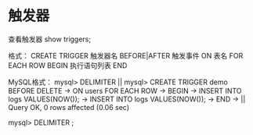 # 触发器
查看触发器
show triggers;

格式：
CREATE TRIGGER 触发器名 BEFORE|AFTER 触发事件
ON 表名 FOR EACH ROW
BEGIN
执行语句列表
END

MySQL格式：
mysql> DELIMITER ||
mysql> CREATE TRIGGER demo BEFORE DELETE
    -> ON users FOR EACH ROW
    -> BEGIN
    -> INSERT INTO logs VALUES(NOW());
    -> INSERT INTO logs VALUES(NOW());
    -> END
    -> ||
Query OK, 0 rows affected (0.06 sec)

mysql> DELIMITER ;
